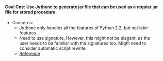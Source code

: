 #### Goal One: Use Jythonc to generate jar file that can be used as a regular jar file for stored procedure.
* Concerns:
	* Jythonc only handles all the features of Python 2.2, but not later features.
	* Need to use signature. However, this might not be elegant, as the user needs to be familiar with the signatures too. Might need to consider automatic script rewrite.
	* [Reference](http://www.jython.org/archive/22/jythonc.html)

